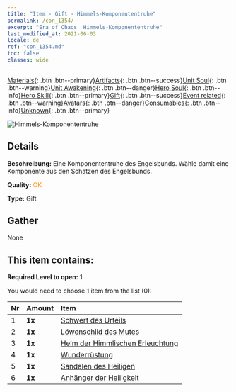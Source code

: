 ```yaml
---
title: "Item - Gift - Himmels-Komponententruhe"
permalink: /con_1354/
excerpt: "Era of Chaos  Himmels-Komponententruhe"
last_modified_at: 2021-06-03
locale: de
ref: "con_1354.md"
toc: false
classes: wide
---
```

 [Materials](/ItemsDE/){: .btn .btn--primary}[Artifacts](/ItemsDE/Artifacts/){: .btn .btn--success}[Unit Soul](/ItemsDE/UnitSoul/){: .btn .btn--warning}[Unit Awakening](/ItemsDE/UnitAwakening/){: .btn .btn--danger}[Hero Soul](/ItemsDE/HeroSoul/){: .btn .btn--info}[Hero Skill](/ItemsDE/HeroSkill/){: .btn .btn--primary}[Gift](/ItemsDE/Gift/){: .btn .btn--success}[Event related](/ItemsDE/Events/){: .btn .btn--warning}[Avatars](/ItemsDE/Avatars/){: .btn .btn--danger}[Consumables](/ItemsDE/Consumables/){: .btn .btn--info}[Unknown](/ItemsDE/Unknown/){: .btn .btn--primary}

 ![Himmels-Komponententruhe](/images/t/i_906031.png)

## Details
 **Beschreibung:** Eine Komponententruhe des Engelsbunds. Wähle damit eine Komponente aus den Schätzen des Engelsbunds.

 **Quality:** <span style="color: #FF8C00">OK</span>

 **Type:** Gift

## Gather

  None

## This item contains:

 **Required Level to open:** 1

 You would need to choose 1 item from the list (0):

  | Nr | Amount |     Item    |
  |:---|:-------|:------------|
  | 1 |  **1x** | [Schwert des Urteils](/ItemsDE/art_150/) |  | 
  | 2 |  **1x** | [Löwenschild des Mutes](/ItemsDE/art_151/) |  | 
  | 3 |  **1x** | [Helm der Himmlischen Erleuchtung](/ItemsDE/art_152/) |  | 
  | 4 |  **1x** | [Wunderrüstung](/ItemsDE/art_153/) |  | 
  | 5 |  **1x** | [Sandalen des Heiligen](/ItemsDE/art_154/) |  | 
  | 6 |  **1x** | [Anhänger der Heiligkeit](/ItemsDE/art_155/) |  | 
